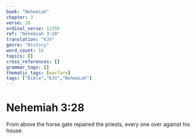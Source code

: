```yaml
---
book: "Nehemiah"
chapter: 3
verse: 28
ordinal_verse: 12356
ref: "Nehemiah 3:28"
translation: "KJV"
genre: "History"
word_count: 14
topics: []
cross_references: []
grammar_tags: []
thematic_tags: [warfare]
tags: ["Bible","KJV","Nehemiah"]
---
```


# Nehemiah 3:28

From above the horse gate repaired the priests, every one over against his house.
